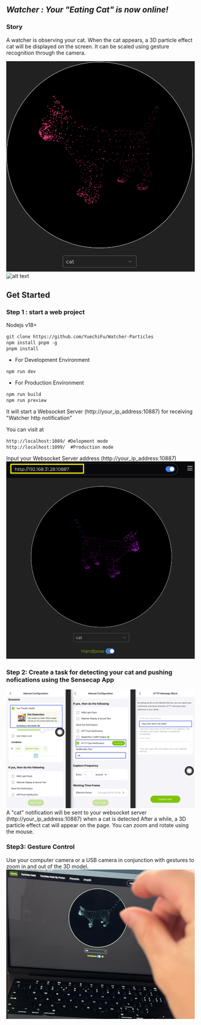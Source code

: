 

## *Watcher : Your "Eating Cat" is now online!*

### Story
A watcher is observing your cat.
When the cat appears, a 3D particle effect cat will be displayed on the screen.
It can be scaled using gesture recognition through the camera.

![alt text](image.png)
![alt text](image-1.png)
## Get Started
### Step 1 : start a web project 
Nodejs v18+ 
```shell 
git clone https://github.com/YuechiFu/Watcher-Particles
npm install pnpm -g 
pnpm install 
```

- For Development Environment  
```shell
npm run dev 
```

- For Production Environment
```shell
npm run build 
npm run preview 
```

It will start a Websocket Server (http://your_ip_address:10887) for receiving "Watcher http notification" 

You can visit at 

    http://localhost:1089/ #Delopment mode
    http://localhost:1099/  #Production mode

Input your Websocket Server address (http://your_ip_address:10887)
![alt text](image-2.png)


### Step 2: Create a task for detecting your cat and pushing nofications using the Sensecap App
![alt text](image-3.png)
 A "cat" notification will be sent to your  websocket server (http://your_ip_address:10887) when a cat is detected
After a while, a 3D particle effect cat will appear on the page.
You can zoom and rotate using the mouse.

### Step3: Gesture Control
Use your computer camera or a USB camera in conjunction with gestures to zoom in and out of the 3D model.
![alt text](image-4.png)


